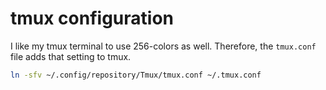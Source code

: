 # tmux configuration

I like my tmux terminal to use 256-colors as well. Therefore, the `tmux.conf` file adds that setting to tmux.

``` sh
ln -sfv ~/.config/repository/Tmux/tmux.conf ~/.tmux.conf
```
